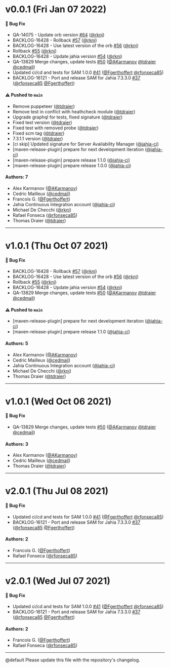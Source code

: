 # v0.0.1 (Fri Jan 07 2022)

#### 🐛 Bug Fix

- QA-14075 - Update orb version [#64](https://github.com/Jahia/server-availability-manager/pull/64) ([@rknj](https://github.com/rknj))
- BACKLOG-16428 - Rollback [#57](https://github.com/Jahia/server-availability-manager/pull/57) ([@rknj](https://github.com/rknj))
- BACKLOG-16428 - Use latest version of the orb [#56](https://github.com/Jahia/server-availability-manager/pull/56) ([@rknj](https://github.com/rknj))
- Rollback [#55](https://github.com/Jahia/server-availability-manager/pull/55) ([@rknj](https://github.com/rknj))
- BACKLOG-16428 - Update jahia version [#54](https://github.com/Jahia/server-availability-manager/pull/54) ([@rknj](https://github.com/rknj))
- QA-13829 Merge changes, update tests [#50](https://github.com/Jahia/server-availability-manager/pull/50) ([@AKarmanov](https://github.com/AKarmanov) [@tdraier](https://github.com/tdraier) [@cedmail](https://github.com/cedmail))
- Updated ci/cd and tests for SAM 1.0.0 [#41](https://github.com/Jahia/server-availability-manager/pull/41) ([@Fgerthoffert](https://github.com/Fgerthoffert) [@rfonseca85](https://github.com/rfonseca85))
- BACKLOG-16121 - Port and release SAM for Jahia 7.3.3.0 [#37](https://github.com/Jahia/server-availability-manager/pull/37) ([@rfonseca85](https://github.com/rfonseca85) [@Fgerthoffert](https://github.com/Fgerthoffert))

#### ⚠️ Pushed to `main`

- Remove puppeteer ([@tdraier](https://github.com/tdraier))
- Remove test in conflict with heathcheck module ([@tdraier](https://github.com/tdraier))
- Upgrade graphql for tests, fixed signature ([@tdraier](https://github.com/tdraier))
- Fixed test version ([@tdraier](https://github.com/tdraier))
- Fixed test with removed probe ([@tdraier](https://github.com/tdraier))
- Fixed scm tag ([@tdraier](https://github.com/tdraier))
- 7.3.1.1 version ([@tdraier](https://github.com/tdraier))
- [ci skip] Updated signature for Server Availability Manager ([@jahia-ci](https://github.com/jahia-ci))
- [maven-release-plugin] prepare for next development iteration ([@jahia-ci](https://github.com/jahia-ci))
- [maven-release-plugin] prepare release 1.1.0 ([@jahia-ci](https://github.com/jahia-ci))
- [maven-release-plugin] prepare release 1.0.0 ([@jahia-ci](https://github.com/jahia-ci))

#### Authors: 7

- Alex Karmanov ([@AKarmanov](https://github.com/AKarmanov))
- Cedric Mailleux ([@cedmail](https://github.com/cedmail))
- Francois G. ([@Fgerthoffert](https://github.com/Fgerthoffert))
- Jahia Continuous Integration account ([@jahia-ci](https://github.com/jahia-ci))
- Michael De Checchi ([@rknj](https://github.com/rknj))
- Rafael Fonseca ([@rfonseca85](https://github.com/rfonseca85))
- Thomas Draier ([@tdraier](https://github.com/tdraier))

---

# v1.0.1 (Thu Oct 07 2021)

#### 🐛 Bug Fix

- BACKLOG-16428 - Rollback [#57](https://github.com/Jahia/server-availability-manager/pull/57) ([@rknj](https://github.com/rknj))
- BACKLOG-16428 - Use latest version of the orb [#56](https://github.com/Jahia/server-availability-manager/pull/56) ([@rknj](https://github.com/rknj))
- Rollback [#55](https://github.com/Jahia/server-availability-manager/pull/55) ([@rknj](https://github.com/rknj))
- BACKLOG-16428 - Update jahia version [#54](https://github.com/Jahia/server-availability-manager/pull/54) ([@rknj](https://github.com/rknj))
- QA-13829 Merge changes, update tests [#50](https://github.com/Jahia/server-availability-manager/pull/50) ([@AKarmanov](https://github.com/AKarmanov) [@tdraier](https://github.com/tdraier) [@cedmail](https://github.com/cedmail))

#### ⚠️ Pushed to `main`

- [maven-release-plugin] prepare for next development iteration ([@jahia-ci](https://github.com/jahia-ci))
- [maven-release-plugin] prepare release 1.1.0 ([@jahia-ci](https://github.com/jahia-ci))

#### Authors: 5

- Alex Karmanov ([@AKarmanov](https://github.com/AKarmanov))
- Cedric Mailleux ([@cedmail](https://github.com/cedmail))
- Jahia Continuous Integration account ([@jahia-ci](https://github.com/jahia-ci))
- Michael De Checchi ([@rknj](https://github.com/rknj))
- Thomas Draier ([@tdraier](https://github.com/tdraier))

---

# v1.0.1 (Wed Oct 06 2021)

#### 🐛 Bug Fix

- QA-13829 Merge changes, update tests [#50](https://github.com/Jahia/server-availability-manager/pull/50) ([@AKarmanov](https://github.com/AKarmanov) [@tdraier](https://github.com/tdraier) [@cedmail](https://github.com/cedmail))

#### Authors: 3

- Alex Karmanov ([@AKarmanov](https://github.com/AKarmanov))
- Cedric Mailleux ([@cedmail](https://github.com/cedmail))
- Thomas Draier ([@tdraier](https://github.com/tdraier))

---

# v2.0.1 (Thu Jul 08 2021)

#### 🐛 Bug Fix

- Updated ci/cd and tests for SAM 1.0.0 [#41](https://github.com/Jahia/server-availability-manager/pull/41) ([@Fgerthoffert](https://github.com/Fgerthoffert) [@rfonseca85](https://github.com/rfonseca85))
- BACKLOG-16121 - Port and release SAM for Jahia 7.3.3.0 [#37](https://github.com/Jahia/server-availability-manager/pull/37) ([@rfonseca85](https://github.com/rfonseca85) [@Fgerthoffert](https://github.com/Fgerthoffert))

#### Authors: 2

- Francois G. ([@Fgerthoffert](https://github.com/Fgerthoffert))
- Rafael Fonseca ([@rfonseca85](https://github.com/rfonseca85))

---

# v2.0.1 (Wed Jul 07 2021)

#### 🐛 Bug Fix

- Updated ci/cd and tests for SAM 1.0.0 [#41](https://github.com/Jahia/server-availability-manager/pull/41) ([@Fgerthoffert](https://github.com/Fgerthoffert) [@rfonseca85](https://github.com/rfonseca85))
- BACKLOG-16121 - Port and release SAM for Jahia 7.3.3.0 [#37](https://github.com/Jahia/server-availability-manager/pull/37) ([@rfonseca85](https://github.com/rfonseca85) [@Fgerthoffert](https://github.com/Fgerthoffert))

#### Authors: 2

- Francois G. ([@Fgerthoffert](https://github.com/Fgerthoffert))
- Rafael Fonseca ([@rfonseca85](https://github.com/rfonseca85))

---

@default
Please update this file with the repository's changelog.
